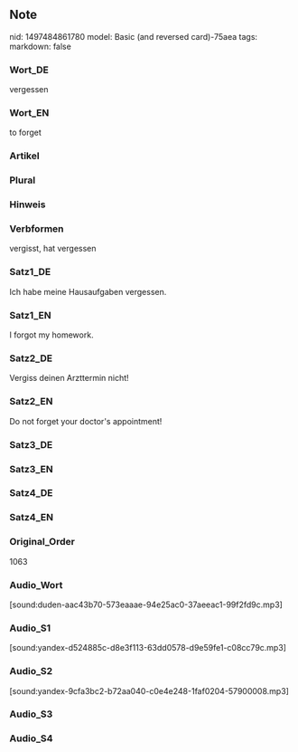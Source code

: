 ## Note
nid: 1497484861780
model: Basic (and reversed card)-75aea
tags: 
markdown: false

### Wort_DE
vergessen

### Wort_EN
to forget

### Artikel


### Plural


### Hinweis


### Verbformen
vergisst, hat vergessen

### Satz1_DE
Ich habe meine Hausaufgaben vergessen.

### Satz1_EN
I forgot my homework.

### Satz2_DE
Vergiss deinen Arzttermin nicht!

### Satz2_EN
Do not forget your doctor's appointment!

### Satz3_DE


### Satz3_EN


### Satz4_DE


### Satz4_EN


### Original_Order
1063

### Audio_Wort
[sound:duden-aac43b70-573eaaae-94e25ac0-37aeeac1-99f2fd9c.mp3]

### Audio_S1
[sound:yandex-d524885c-d8e3f113-63dd0578-d9e59fe1-c08cc79c.mp3]

### Audio_S2
[sound:yandex-9cfa3bc2-b72aa040-c0e4e248-1faf0204-57900008.mp3]

### Audio_S3


### Audio_S4

